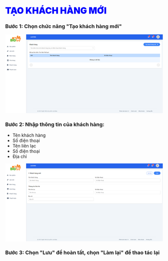 # <span style= "color: blue; font-weight:900;"> TẠO KHÁCH HÀNG MỚI </span>

### **Bước 1: Chọn chức năng "Tạo khách hàng mới"**

![](../images/customer/create.png)

### **Bước 2: Nhập thông tin của khách hàng:**

- Tên khách hàng
- Số điện thoại
- Tên liên lạc
- Số điện thoại
- Địa chỉ

![](../images/customer/create2.png)

### **Bước 3: Chọn "Lưu" để hoàn tất, chọn "Làm lại" để thao tác lại**